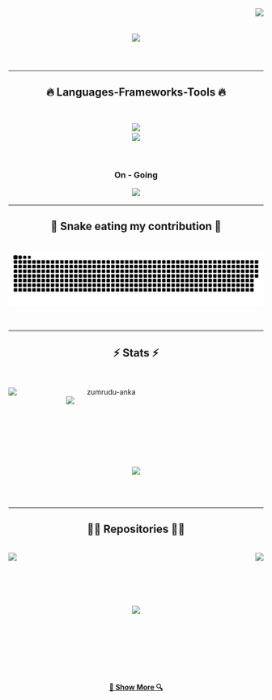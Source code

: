 <img align="right" src="https://visitor-badge.laobi.icu/badge?page_id=MRXAZK.MRXAZK">

<h1 align="center">
  <a href="https://git.io/typing-svg">
    <img src="https://readme-typing-svg.herokuapp.com/?lines=Hi+There!+👋;+Farhan+Aulianda!;&center=true&size=30">
  </a>
</h1>

<br>
<hr>
<h2 align="center">🔥 Languages-Frameworks-Tools 🔥</h2>
<br>
<p align="center">
  <a href="https://skillicons.dev">
    <img src="https://skillicons.dev/icons?i=aws,docker,dynamodb,linux,bootstrap,tailwind,fastapi,django,vue,react,redis,mongodb,postgres" /><br>
    <img src="https://skillicons.dev/icons?i=py,nodejs,cs,github,git,javascript,html,css,php,laravel,wordpress,dotnet" />
  </a>
</p>
<br>

<h3 align="center">On - Going</h3>
<p align="center">
  <a href="https://skillicons.dev">
    <img src="https://skillicons.dev/icons?i=azure,googlecloud,kubernetes,tensorflow,pytorch,ts,r,angular,kotlin" />
  </a>
</p>
<hr>

<div align="center">
  <h2>🐍 Snake eating my contribution 🐍</h2>
  <br>
  <img align='center' src='https://github.com/MRXAZK/MRXAZK/blob/output/github-contribution-grid-snake-dark.svg'>
    <br>
  <br>
  <br>
</div>

  <hr>
<h2 align="center">⚡ Stats ⚡</h2>
<br>
<p align=center>
  <div align=center>
    <a href="https://github.com/denvercoder1/github-readme-streak-stats" title="Go to Source">
      <img align="left" width=390 src="https://github-readme-streak-stats.herokuapp.com/?user=MRXAZK&theme=react&border=61dafb&hide_border=true" alt="zumrudu-anka" />
    </a>
    <a href="https://github.com/anuraghazra/github-readme-stats" title="Go to Source">
      <img align="right" width=390 src="https://github-readme-stats.vercel.app/api?username=MRXAZK&show_icons=true&theme=react&border_color=61dafb&hide_border=true" />
    </a>
  </div>
  <br><br><br><br><br><br><br><br><br>
  <div align=center>
    <a href="https://github.com/anuraghazra/github-readme-stats">
      <img width=325 align="center" src="https://github-readme-stats.vercel.app/api/top-langs/?username=MRXAZK&hide=c%23,powershell,Mathematica,Ruby,Objective-C,Objective-C%2b%2b,Cuda&title_color=61dafb&text_color=ffffff&icon_color=61dafb&bg_color=20232a&langs_count=8&layout=compact&border_color=61dafb&hide_border=true" />
    </a>
  </div>
  <br>
  <br>
  <br>
</p>

<hr>

<h2 align="center">👨‍💻 Repositories 👨‍💻</h2>
<br>
<div width="100%" align="center">
  <a align="right" href="https://github.com/MRXAZK/CodeName-Neural" title="CodeName Neural"><img align="left" height="115" src="https://github-readme-stats.vercel.app/api/pin/?username=MRXAZK&repo=CodeName-Neural&theme=react&border_color=61dafb&border_radius=10"></a>
  <a align="left" href="https://github.com/MRXAZK/Machine-Learning" title="Machine Learning"><img align="right" height="115" src="https://github-readme-stats.vercel.app/api/pin/?username=MRXAZK&repo=Machine-Learning&theme=react&border_color=61dafb&border_radius=10"></a>
</div>
<br/><br/><br/><br/><br/><br/>
<div width="100%" align="center">
  <a align="center" href="https://github.com/MRXAZK/CloudComputing " title="Cloud Computing"><img align="center" height="115" src="https://github-readme-stats.vercel.app/api/pin/?username=MRXAZK&repo=CloudComputing&theme=react&border_color=61dafb&border_radius=10"></a>
</div>

<br><br><br><br><br><br>

<h4 align="center">
  <a href="https://github.com/MRXAZK?tab=repositories" title="Show Repositories">🔎 Show More 🔍</a>
</h4>
